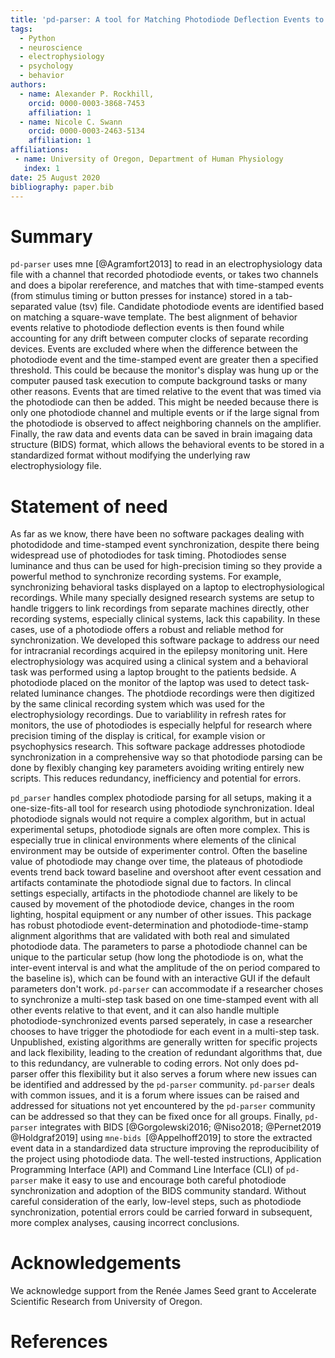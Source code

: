 ```yaml
---
title: 'pd-parser: A tool for Matching Photodiode Deflection Events to Time-Stamped Events'
tags:
  - Python
  - neuroscience
  - electrophysiology
  - psychology
  - behavior
authors:
  - name: Alexander P. Rockhill, 
    orcid: 0000-0003-3868-7453
    affiliation: 1
  - name: Nicole C. Swann
    orcid: 0000-0003-2463-5134
    affiliation: 1
affiliations:
 - name: University of Oregon, Department of Human Physiology
   index: 1
date: 25 August 2020
bibliography: paper.bib
---
```


# Summary

``pd-parser`` uses mne [@Agramfort2013] to read in an electrophysiology data file with a channel that recorded photodiode events, or takes two channels and does a bipolar rereference, and matches that with time-stamped events (from stimulus timing or button presses for instance) stored in a tab-separated value (tsv) file. Candidate photodiode events are identified based on matching a square-wave template. The best alignment of behavior events relative to photodiode deflection events is then found while accounting for any drift between computer clocks of separate recording devices. Events are excluded where when the difference between the photodiode event and the time-stamped event are greater then a specified threshold. This could be because the monitor's display was hung up or the computer paused task execution to compute background tasks or many other reasons. Events that are timed relative to the event that was timed via the photodiode can then be added. This might be needed because there is only one photodiode channel and multiple events or if the large signal from the photodiode is observed to affect neighboring channels on the amplifier. Finally, the raw data and events data can be saved in brain imagaing data structure (BIDS) format, which allows the behavioral events to be stored in a standardized format without modifying the underlying raw electrophysiology file.

# Statement of need 

As far as we know, there have been no software packages dealing with photodidode and time-stamped event synchronization, despite there being widespread use of photodiodes for task timing. Photodiodes sense luminance and thus can be used for high-precision timing so they provide a powerful method to synchronize recording systems. For example, synchronizing behavioral tasks displayed on a laptop to electrophysiological recordings. While many specially designed research systems are setup to handle triggers to link recordings from separate machines directly, other recording systems, especially clinical systems, lack this capability. In these cases, use of a photodiode offers a robust and reliable method for synchronization. We developed this software package to address our need for intracranial recordings acquired in the epilepsy monitoring unit. Here electrophysiology was acquired using a clinical system and a behavioral task was performed using a laptop brought to the patients bedside. A photodiode placed on the monitor of the laptop was used to detect task-related luminance changes. The photdiode recordings were then digitized by the same clinical recording system which was  used for the electrophysiology recordings.  Due to variablility in refresh rates for monitors, the use of photodiodes is especially helpful for research where precision timing of the display is critical, for example vision or psychophysics research. This software package addresses photodiode synchronization in a comprehensive way so that photodiode parsing can be done by flexibly changing key parameters avoiding writing entirely new scripts. This reduces redundancy, inefficiency and potential for errors.

``pd_parser`` handles complex photodiode parsing for all setups, making it a one-size-fits-all tool for research using photodiode synchronization. Ideal photodiode signals would not require a complex algorithm, but in actual experimental setups, photodiode signals are often more complex. This is especially true in clinical environments where elements of the clinical environment may be outside of experimenter control. Often the baseline value of photodiode may change over time, the plateaus of photodiode events trend back toward baseline and overshoot after event cessation and artifacts contaminate the photodiode signal due to factors. In clincal settings especially, artifacts in the photodiode channel are likely to be caused by movement of the photodiode device, changes in the room lighting, hospital equipment or any number of other issues. This package has robust photodiode event-determination and photodiode-time-stamp alignment algorithms that are validated with both real and simulated photodiode data. The parameters to parse a photodiode channel can be unique to the particular setup (how long the photodiode is on, what the inter-event interval is and what the amplitude of the on period compared to the baseline is), which can be found with an interactive GUI if the default parameters don't work. ``pd-parser`` can accommodate if a researcher choses to synchronize a multi-step task based on one time-stamped event with all other events relative to that event, and it can also handle multiple photodiode-synchronized events parsed seperately, in case a researcher chooses to have trigger the photodiode for each event in a multi-step task. Unpublished, existing algorithms are generally written for specific projects and lack flexibility, leading to the creation of redundant algorithms that, due to this redundancy, are vulnerable to coding errors. Not only does pd-parser offer this flexibility but it also serves a forum where new issues can be identified and addressed by the ``pd-parser`` community. `pd-parser` deals with common issues, and it is a forum where issues can be raised and addressed for situations not yet encountered by the ``pd-parser`` community can be addressed so that they can be fixed once for all groups. Finally, ``pd-parser`` integrates with BIDS [@Gorgolewski2016; @Niso2018; @Pernet2019 @Holdgraf2019] using ``mne-bids ``[@Appelhoff2019] to store the extracted event data in a standardized data structure improving the reproducibility of the project using photodiode data. The well-tested instructions, Application Programming Interface (API) and Command Line Interface (CLI) of `pd-parser` make it easy to use and encourage both careful photodiode synchronization and adoption of the BIDS community standard. Without careful consideration of the early, low-level steps, such as photodiode synchronization, potential errors could be carried forward in subsequent, more complex analyses, causing incorrect conclusions.

# Acknowledgements

We acknowledge support from the Renée James Seed grant to Accelerate Scientific Research from University of Oregon.

# References